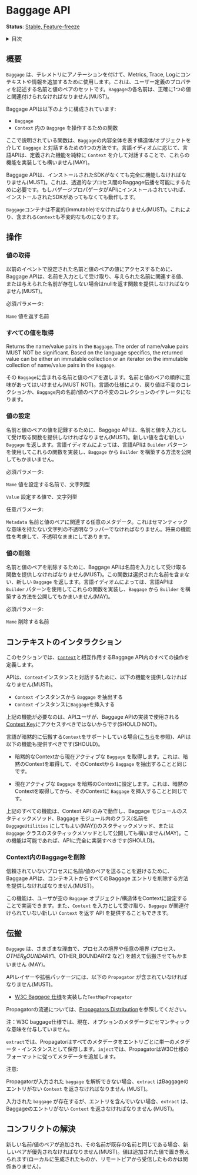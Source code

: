 <!--
# Baggage API
-->

# Baggage API

<!--
**Status**: [Stable, Feature-freeze](../document-status.md)
-->

**Status**: [Stable, Feature-freeze](../document-status.md)

<details>
<summary>
目次
</summary>


<!--
- [Overview](#overview)
- [Operations](#operations)
  - [Get Value](#get-value)
  - [Get All Values](#get-all-values)
  - [Set Value](#set-value)
  - [Remove Value](#remove-value)
- [Context Interaction](#context-interaction)
  - [Clear Baggage in the Context](#clear-baggage-in-the-context)
- [Propagation](#propagation)
- [Conflict Resolution](#conflict-resolution)
-->

- [概要](#概要)
- [操作](#操作)
  - [値の取得](#値の取得)
  - [すべての値の取得](#すべての値の取得)
  - [値の設定](#値の設定)
  - [値の削除](#値の削除)
- [コンテキストのインタラクション](#コンテキストのインタラクション)
  - [Context内のBaggageを削除](#Context内のBaggageを削除)
- [伝搬](#伝搬)
- [コンフリクトの解決](#コンフリクトの解決)

</details>

<!--
## Overview
-->

## 概要

<!--
`Baggage` is used to annotate telemetry, adding context and information to
metrics, traces, and logs. It is a set of name/value pairs describing
user-defined properties. Each name in `Baggage` MUST be associated with
exactly one value.
-->

`Baggage` は、テレメトリにアノテーションを付けて、Metrics, Trace, Logにコンテキストや情報を追加するために使用します。これは、ユーザー定義のプロパティを記述する名前と値のペアのセットです。`Baggage`の各名前は、正確に1つの値と関連付けられなければなりません(MUST)。

<!--
The Baggage API consists of:
-->

Baggage APIは以下のように構成されています:

<!--
- the `Baggage`
- functions to interact with the `Baggage` in a `Context`
-->

- `Baggage`
- `Context` 内の `Baggage` を操作するための関数

<!--
The functions described here are one way to approach interacting with the
`Baggage` via having struct/object that represents the entire Baggage content.
Depending on language idioms, a language API MAY implement these functions by
providing the defined functionality interacting purely via the `Context`.
-->

ここで説明されている関数は、`Baggage`の内容全体を表す構造体/オブジェクトを介して `Baggage` と対話するための1つの方法です。言語イディオムに応じて、言語APIは、定義された機能を純粋に `Context` を介して対話することで、これらの機能を実装しても構いません(MAY)。

<!--
The Baggage API MUST be fully functional in the absence of an installed SDK.
This is required in order to enable transparent cross-process Baggage
propagation. If a Baggage propagator is installed into the API, it will work
with or without an installed SDK.
-->

Baggage APIは、インストールされたSDKがなくても完全に機能しなければなりません(MUST)。これは、透過的なプロセス間のBaggage伝播を可能にするために必要です。もしバゲージプロパゲータがAPIにインストールされていれば、インストールされたSDKがあってもなくても動作します。

<!--
The `Baggage` container MUST be immutable, so that the containing `Context`
also remains immutable.
-->

`Baggage`コンテナは不変的(immutable)でなければなりません(MUST)。これにより、含まれる`Context`も不変的なものになります。

<!--
## Operations
-->

## 操作

<!--
### Get Value
-->

### 値の取得

<!--
To access the value for a name/value pair set by a prior event, the Baggage API
MUST provide a function that takes the name as input, and returns a value
associated with the given name, or null if the given name is not present.
-->

以前のイベントで設定された名前と値のペアの値にアクセスするために、Baggage APIは、名前を入力として受け取り、与えられた名前に関連する値、または与えられた名前が存在しない場合はnullを返す関数を提供しなければなりません(MUST)。


<!--
REQUIRED parameters:
-->

必須パラメータ:

<!--
`Name` the name to return the value for.
-->

`Name` 値を返す名前

<!--
### Get All Values
-->

### すべての値を取得

<!--
Returns the name/value pairs in the `Baggage`. The order of name/value pairs
MUST NOT be significant. Based on the language specifics, the returned
value can be either an immutable collection or an iterator on the immutable
collection of name/value pairs in the `Baggage`.
-->

Returns the name/value pairs in the `Baggage`. The order of name/value pairs MUST NOT be significant. Based on the language specifics, the returned value can be either an immutable collection or an iterator on the immutable collection of name/value pairs in the `Baggage`.

その `Baggage`に含まれる名前と値のペアを返します。名前と値のペアの順序に意味があってはいけません(MUST NOT)。言語の仕様により、戻り値は不変のコレクションか、`Baggage`内の名前/値のペアの不変のコレクションのイテレータになります。

<!--
### Set Value
-->

### 値の設定

<!--
To record the value for a name/value pair, the Baggage API MUST provide a
function which takes a name, and a value as input. Returns a new `Baggage`
that contains the new value. Depending on language idioms, a language API MAY
implement these functions by using a `Builder` pattern and exposing a way to
construct a `Builder` from a `Baggage`.
-->

名前と値のペアの値を記録するために、Baggage APIは、名前と値を入力として受け取る関数を提供しなければなりません(MUST)。新しい値を含む新しい `Baggage` を返します。言語イディオムによっては、言語APIは `Builder` パターンを使用してこれらの関数を実装し、`Baggage` から `Builder` を構築する方法を公開してもかまいません。

<!--
REQUIRED parameters:
-->

必須パラメータ:

<!--
`Name` The name for which to set the value, of type string.
-->

`Name` 値を設定する名前で、文字列型

<!--
`Value` The value to set, of type string.
-->

`Value` 設定する値で、文字列型

<!--
OPTIONAL parameters:
-->

任意パラメータ:

<!--
`Metadata` Optional metadata associated with the name-value pair. This should be
an opaque wrapper for a string with no semantic meaning. Left opaque to allow
for future functionality.
-->

`Metadata` 名前と値のペアに関連する任意のメタデータ。これはセマンティックな意味を持たない文字列の不透明なラッパーでなければなりません。将来の機能性を考慮して、不透明なままにしてあります。
<!--
### Remove Value
-->

### 値の削除

<!--
To delete a name/value pair, the Baggage API MUST provide a function which
takes a name as input. Returns a new `Baggage` which no longer contains the
selected name. Depending on language idioms, a language API MAY
implement these functions by using a `Builder` pattern and exposing a way to
construct a `Builder` from a `Baggage`.
-->

名前と値のペアを削除するために、Baggage APIは名前を入力として受け取る関数を提供しなければなりません(MUST)。この関数は選択された名前を含まない、新しい `Baggage` を返します。言語イディオムによっては、言語APIは `Builder` パターンを使用してこれらの関数を実装し、`Baggage` から `Builder` を構築する方法を公開してもかまいません(MAY)。

<!--
REQUIRED parameters:
-->

必須パラメータ:

<!--
`Name` the name to remove.
-->

`Name` 削除する名前

<!--
## Context Interaction
-->

## コンテキストのインタラクション

<!--
This section defines all operations within the Baggage API that interact with
the [`Context`](../context/context.md).
-->

このセクションでは、[`Context`](../context/context.md)と相互作用するBaggage API内のすべての操作を定義します。

<!--
The API MUST provide the following functionality to interact with a `Context`
instance:
-->

APIは、`Context`インスタンスと対話するために、以下の機能を提供しなければなりません(MUST)。

<!--
- Extract the `Baggage` from a `Context` instance
- Insert the `Baggage` to a `Context` instance
-->

- `Context` インスタンスから `Baggage` を抽出する
- `Context` インスタンスに`Baggage`を挿入する


<!--
The functionality listed above is necessary because API users SHOULD NOT have
access to the [Context Key](../context/context.md#create-a-key) used by the
Baggage API implementation.
-->

上記の機能が必要なのは、APIユーザが、Baggage APIの実装で使用される[Context Key](../context/context.md#create-a-key)にアクセスすべきではないからです(SHOULD NOT)。

<!--
If the language has support for implicitly propagated `Context` (see
[here](../context/context.md#optional-global-operations)), the API SHOULD also
provide the following functionality:
-->

言語が暗黙的に伝搬する`Context`をサポートしている場合([こちら](../context/context.md#optional-global-operations)を参照)、APIは以下の機能も提供すべきです(SHOULD)。

<!--
- Get the currently active `Baggage` from the implicit context. This is
equivalent to getting the implicit context, then extracting the `Baggage` from
the context.
- Set the currently active `Baggage` to the implicit context. This is equivalent
to getting the implicit context, then inserting the `Baggage` to the context.
-->

- 暗黙的なContextから現在アクティブな `Baggage` を取得します。これは、暗黙のContextを取得して、そのContextから `Baggage` を抽出することと同じです。

- 現在アクティブな `Baggage` を暗黙のContextに設定します。これは、暗黙のContextを取得してから、そのContextに `Baggage` を挿入することと同じです。

<!--
All the above functionalities operate solely on the context API, and they MAY be
exposed as static methods on the baggage module, as static methods on a class
inside the baggage module (it MAY be named `BaggageUtilities`), or on the
`Baggage` class. This functionality SHOULD be fully implemented in the API when
possible.
-->

上記のすべての機能は、Context API のみで動作し、Baggage モジュールのスタティックメソッド、Baggage モジュール内のクラス(名前を `BaggageUtilities` にしてもよい(MAY))のスタティックメソッド、または `Baggage` クラスのスタティックメソッドとして公開しても構いません(MAY)。この機能は可能であれば、APIに完全に実装すべきです(SHOULD)。

<!--
### Clear Baggage in the Context
-->

### Context内のBaggageを削除

<!--
To avoid sending any name/value pairs to an untrusted process, the Baggage API
MUST provide a way to remove all baggage entries from a context.
-->

信頼されていないプロセスに名前/値のペアを送ることを避けるために、Baggage APIは、コンテキストからすべてのBaggage エントリを削除する方法を提供しなければなりません(MUST)。

<!--
This functionality can be implemented by having the user set an empty `Baggage`
object/struct into the context, or by providing an API that takes a `Context` as
input, and returns a new `Context` with no `Baggage` associated.
-->

この機能は、ユーザが空の `Baggage` オブジェクト/構造体をContextに設定することで実装できます。また、`Context` を入力として受け取り、`Baggage` が関連付けられていない新しい `Context` を返す API を提供することもできます。

<!--
## Propagation
-->

## 伝搬

<!--
`Baggage` MAY be propagated across process boundaries or across any arbitrary
boundaries (process, $OTHER_BOUNDARY1, $OTHER_BOUNDARY2, etc) for various
reasons.
-->

`Baggage` は、さまざまな理由で、プロセスの境界や任意の境界 (プロセス、$OTHER_BOUNDARY1、$OTHER_BOUNDARY2 など) を越えて伝搬させてもかまいません (MAY)。

<!--
The API layer or an extension package MUST include the following `Propagator`s:
-->

APIレイヤーや拡張パッケージには、以下の `Propagator` が含まれていなければなりません(MUST)。

<!--
* A `TextMapPropagator` implementing the [W3C Baggage Specification](https://w3c.github.io/baggage).
-->

* [W3C Baggage 仕様](https://w3c.github.io/baggage)を実装した`TextMapPropagator`

<!--
See [Propagators Distribution](../context/api-propagators.md#propagators-distribution)
for how propagators are to be distributed.
-->

Propagatorの流通については、[Propagators Distribution](../context/api-propagators.md#propagators-distribution)を参照してください。

<!--
Note: The W3C baggage specification does not currently assign semantic meaning
to the optional metadata.
-->

注：W3C baggage仕様では、現在、オプションのメタデータにセマンティックな意味を付与していません。

<!--
On `extract`, the propagator should store all metadata as a single metadata instance per entry.
On `inject`, the propagator should append the metadata per the W3C specification format.
-->

`extract`では、Propagatorはすべてのメタデータをエントリごとに単一のメタデータ・インスタンスとして保存します。`inject`では、PropagatorはW3C仕様のフォーマットに従ってメタデータを追加します。

<!--
Notes:
-->

注意:

<!--
If the propagator is unable to parse the incoming `baggage`, `extract` MUST return
a `Context` with no baggage entries in it.
-->

Propagatorが入力された `baggage` を解析できない場合、`extract` はBaggageのエントリがない `Context` を返さなければなりません (MUST)。

<!--
If the incoming `baggage` is present, but contains no entries, `extract` MUST
return a `Context` with no baggage entries in it.
-->

入力された `baggage` が存在するが、エントリを含んでいない場合、`extract` は、Baggageのエントリがない `Context` を返さなければなりません (MUST)。

<!--
## Conflict Resolution
-->

## コンフリクトの解決

<!--
If a new name/value pair is added and its name is the same as an existing name,
than the new pair MUST take precedence. The value is replaced with the added
value (regardless if it is locally generated or received from a remote peer).
-->

新しい名前/値のペアが追加され、その名前が既存の名前と同じである場合、新しいペアが優先されなければなりません(MUST)。値は追加された値で置き換えられます(ローカルに生成されたものか、リモートピアから受信したものかは関係ありません)。
